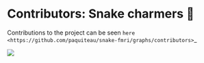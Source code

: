 # Contributors: Snake charmers 🐍

Contributions to the project can be seen `here <https://github.com/paquiteau/snake-fmri/graphs/contributors>`_

  <a href="https://github.com/paquiteau/snake-fmri/graphs/contributors">
  <img src="https://contrib.rocks/image?repo=paquiteau/snake-fmri" />
  </a>
